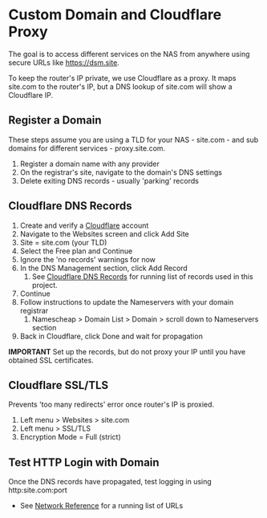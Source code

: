 # Custom Domain and Cloudflare Proxy

The goal is to access different services on the NAS from anywhere using secure URLs like https://dsm.site.

To keep the router's IP private, we use Cloudflare as a proxy. It maps site.com to the router's IP, but a DNS lookup of site.com will show a Cloudflare IP.


## Register a Domain

These steps assume you are using a TLD for your NAS - site.com - and sub domains for different services - proxy.site.com. 

1. Register a domain name with any provider
2. On the registrar's site, navigate to the domain's DNS settings
3. Delete exiting DNS records - usually 'parking' records


## Cloudflare DNS Records

1. Create and verify a [Cloudflare]() account
2. Navigate to the Websites screen and click Add Site
3. Site = site.com (your TLD)
4. Select the Free plan and Continue
5. Ignore the 'no records' warnings for now
6. In the DNS Management section, click Add Record
   1. See [Cloudflare DNS Records](network.md) for running list of records used in this project.
7. Continue
8. Follow instructions to update the Nameservers with your domain registrar
   1. Namescheap > Domain List > Domain > scroll down to Nameservers section
9. Back in Cloudflare, click Done and wait for propagation

**IMPORTANT** Set up the records, but do not proxy your IP until you have obtained SSL certificates.


## Cloudflare SSL/TLS

Prevents 'too many redirects' error once router's IP is proxied.

1. Left menu > Websites > site.com
2. Left menu > SSL/TLS
3. Encryption Mode = Full (strict)


## Test HTTP Login with Domain

Once the DNS records have propagated, test logging in using http:site.com:port

* See [Network Reference](network.md) for a running list of URLs

